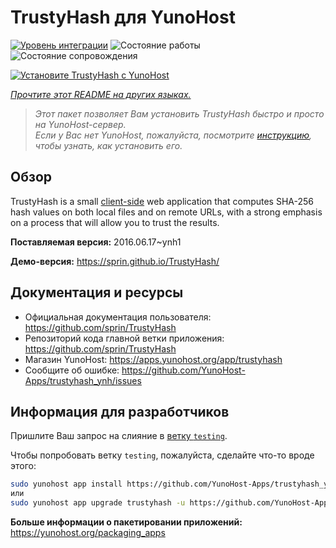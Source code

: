 <!--
Важно: этот README был автоматически сгенерирован <https://github.com/YunoHost/apps/tree/master/tools/readme_generator>
Он НЕ ДОЛЖЕН редактироваться вручную.
-->

# TrustyHash для YunoHost

[![Уровень интеграции](https://dash.yunohost.org/integration/trustyhash.svg)](https://ci-apps.yunohost.org/ci/apps/trustyhash/) ![Состояние работы](https://ci-apps.yunohost.org/ci/badges/trustyhash.status.svg) ![Состояние сопровождения](https://ci-apps.yunohost.org/ci/badges/trustyhash.maintain.svg)

[![Установите TrustyHash с YunoHost](https://install-app.yunohost.org/install-with-yunohost.svg)](https://install-app.yunohost.org/?app=trustyhash)

*[Прочтите этот README на других языках.](./ALL_README.md)*

> *Этот пакет позволяет Вам установить TrustyHash быстро и просто на YunoHost-сервер.*  
> *Если у Вас нет YunoHost, пожалуйста, посмотрите [инструкцию](https://yunohost.org/install), чтобы узнать, как установить его.*

## Обзор

TrustyHash is a small [client-side](https://unhosted.org/) web application that
computes SHA-256 hash values on both local files and on remote URLs, with a
strong emphasis on a process that will allow you to trust the results.


**Поставляемая версия:** 2016.06.17~ynh1

**Демо-версия:** <https://sprin.github.io/TrustyHash/>
## Документация и ресурсы

- Официальная документация пользователя: <https://github.com/sprin/TrustyHash>
- Репозиторий кода главной ветки приложения: <https://github.com/sprin/TrustyHash>
- Магазин YunoHost: <https://apps.yunohost.org/app/trustyhash>
- Сообщите об ошибке: <https://github.com/YunoHost-Apps/trustyhash_ynh/issues>

## Информация для разработчиков

Пришлите Ваш запрос на слияние в [ветку `testing`](https://github.com/YunoHost-Apps/trustyhash_ynh/tree/testing).

Чтобы попробовать ветку `testing`, пожалуйста, сделайте что-то вроде этого:

```bash
sudo yunohost app install https://github.com/YunoHost-Apps/trustyhash_ynh/tree/testing --debug
или
sudo yunohost app upgrade trustyhash -u https://github.com/YunoHost-Apps/trustyhash_ynh/tree/testing --debug
```

**Больше информации о пакетировании приложений:** <https://yunohost.org/packaging_apps>
